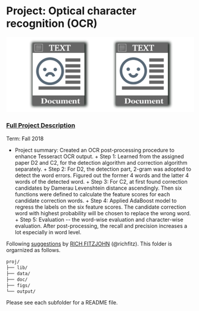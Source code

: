 # Project: Optical character recognition (OCR) 

![image](figs/intro.png)

### [Full Project Description](doc/project4_desc.md)

Term: Fall 2018

+ Project summary: Created an OCR post-processing procedure to enhance Tesseract OCR output. 
      + Step 1: Learned from the assigned paper D2 and C2, for the detection algorithm and correction algorithm separately.
      + Step 2: For D2, the detection part, 2-gram was adopted to detect the word errors. Figured out the former 4 words and the latter 4 words of the detected word. 
      + Step 3: For C2, at first found correction candidates by Damerau Levenshtein distance ascendingly. Then six functions were defined to calculate the feature scores for each candidate correction words. 
      + Step 4: Applied AdaBoost model to regress the labels on the six feature scores. The candidate correction word with highest probability will be chosen to replace the wrong word. 
      + Step 5: Evaluation -- the word-wise evaluation and character-wise evaluation. After post-processing, the recall and precision increases a lot especially in word level. 
	

Following [suggestions](http://nicercode.github.io/blog/2013-04-05-projects/) by [RICH FITZJOHN](http://nicercode.github.io/about/#Team) (@richfitz). This folder is orgarnized as follows.

```
proj/
├── lib/
├── data/
├── doc/
├── figs/
└── output/
```

Please see each subfolder for a README file.
